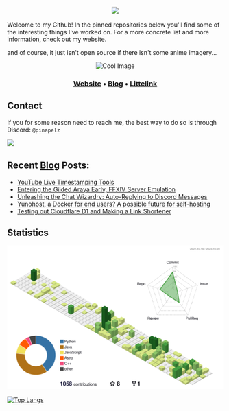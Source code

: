 <p align="center">
  <img src="https://user-images.githubusercontent.com/21994085/236544496-9f39ccee-f293-4f09-90de-931b23638f8f.png"/>
</p>
<div style="margin-top: 10px; margin-bottom: 10px;">
  <p>
  Welcome to my Github! In the pinned repositories below you'll find some of the interesting things I've worked on. For a more concrete list and more information, check out my website.

  and of course, it just isn't open source if there isn't some anime imagery...
  </p>
</div>

<p align="center">
  <img src="https://files.catbox.moe/279gmm.png" alt="Cool Image" width="200" height="200">
</p>

<h3 align="center">
  <a href="https://pinapelz.com">Website</a> •
  <a href="https://blog.pinapelz.moe">Blog</a> •
  <a href="https://pinapelz.moe">Littelink</a>
</h3>
<h2>Contact</h2>
<p>If you for some reason need to reach me, the best way to do so is through Discord: <code>@pinapelz</code></p>
<a href="https://discord.com/users/246787839570739211">
  <img src="https://img.shields.io/badge/Discord-%235865F2.svg?style=for-the-badge&logo=discord&logoColor=white"/>
</a>

## Recent [Blog](https://pinapelz.com) Posts:

<!--START_SECTION:feed-->
* [YouTube Live Timestamping Tools](https:&#x2F;&#x2F;blog.pinapelz.com&#x2F;blog&#x2F;youtube-live-timestamping&#x2F;)
* [Entering the Gilded Araya Early, FFXIV Server Emulation](https:&#x2F;&#x2F;blog.pinapelz.com&#x2F;blog&#x2F;ffxiv-gilded-araya&#x2F;)
* [Unleashing the Chat Wizardry: Auto-Replying to Discord Messages](https:&#x2F;&#x2F;blog.pinapelz.com&#x2F;blog&#x2F;discord-auto-reply&#x2F;)
* [Yunohost, a Docker for end users? A possible future for self-hosting](https:&#x2F;&#x2F;blog.pinapelz.com&#x2F;blog&#x2F;yunohost-docker-for-enduser&#x2F;)
* [Testing out Cloudflare D1 and Making a Link Shortener](https:&#x2F;&#x2F;blog.pinapelz.com&#x2F;blog&#x2F;cf-worker-shortener&#x2F;)
<!--END_SECTION:feed-->

<h2>Statistics</h2>
<p align="center">
  <img src="https://raw.githubusercontent.com/pinapelz/pinapelz/main/profile-3d-contrib/profile-green-animate.svg" alt="Contributions Graph" width="800"/>
</p>

[![Top Langs](https://github-readme-stats.vercel.app/api/top-langs/?username=pinapelz&size_weight=0.5&count_weight=0.5&langs_count=7&layout=donut)](https://github.com/anuraghazra/github-readme-stats)
